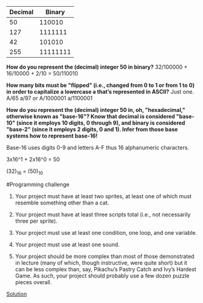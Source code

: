 Decimal|Binary
---|---
50|110010
127|1111111
42|101010
255|11111111

**How do you represent the (decimal) integer 50 in binary?**
32/100000 + 16/10000 + 2/10 = 50/110010 

**How many bits must be "flipped" (i.e., changed from 0 to 1 or from 1 to 0) in order to capitalize a lowercase a that’s represented in ASCII?**
Just one. A/65 a/97 or A/1000001 a/1100001 

**How do you represent the (decimal) integer 50 in, oh, "hexadecimal," otherwise known as "base-16"? Know that decimal is considered "base-10" (since it employs 10 digits, 0 through 9), and binary is considered "base-2" (since it employs 2 digits, 0 and 1). Infer from those base systems how to represent base-16!**

Base-16 uses digits 0-9 and letters A-F thus 16 alphanumeric characters.

3x16^1 + 2x16^0 = 50

(32)<sub>16</sub> = (50)<sub>10</sub>

#Programming challenge
1. Your project must have at least two sprites, at least one of which must resemble something other than a cat.

2. Your project must have at least three scripts total (i.e., not necessarily three per sprite).

3. Your project must use at least one condition, one loop, and one variable.

4. Your project must use at least one sound.

5. Your project should be more complex than most of those demonstrated in lecture (many of which, though instructive, were quite short) but it can be less complex than, say, Pikachu’s Pastry Catch and Ivy’s Hardest Game. As such, your project should probably use a few dozen puzzle pieces overall.

[Solution](https://scratch.mit.edu/projects/128631315/)
